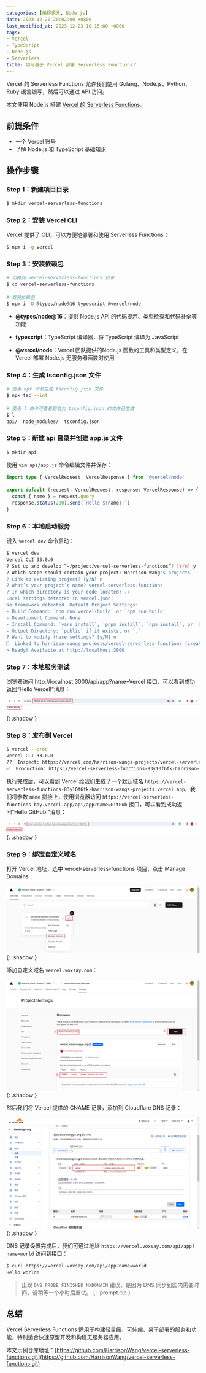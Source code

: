 ```yaml
---
categories: [编程语言, Node.js]
date: 2023-12-20 20:02:00 +0800
last_modified_at: 2023-12-23 10:15:00 +0800
tags:
- Vercel
- TypeScript
- Node.js
- Serverless
title: 如何基于 Vercel 部署 Serverless Functions？
---
```


Vercel 的 Serverless Functions 允许我们使用 Golang、Node.js、Python、Ruby 语言编写，然后可以通过 API 访问。

本文使用 Node.js 搭建 [Vercel 的 Serverless Functions](https://vercel.com/docs/concepts/functions/serverless-functions)。

## 前提条件

- 一个 Vercel 账号
- 了解 Node.js 和 TypeScript 基础知识

## 操作步骤

### Step 1：新建项目目录

```bash
$ mkdir vercel-serverless-functions
```

### Step 2：安装 Vercel CLI

Vercel 提供了 CLI，可以方便地部署和使用 Serverless Functions：

```bash
$ npm i -g vercel
```

### Step 3：安装依赖包

```bash
# 切换到 vercel-serverless-functions 目录
$ cd vercel-serverless-functions

# 安装依赖包
$ npm i -D @types/node@16 typescript @vercel/node
```

- **@types/node@16**：提供 Node.js API 的代码提示、类型检查和代码补全等功能

- **typescript**：TypeScript 编译器，将 TypeScript 编译为 JavaScript

- **@vercel/node**：Vercel 团队提供的Node.js 函数的工具和类型定义，在 Vercel 部署 Node.js 无服务器函数时使用

### Step 4：生成 tsconfig.json 文件

```bash
# 使用 npx 命令生成 tsconfig.json 文件
$ npx tsc --int

# 使用 l 命令可查看到名为 tsconfig.json 的文件已生成
$ l
api/  node_modules/  tsconfig.json
```

### Step 5：新建 api 目录并创建 app.js 文件

```bash
$ mkdir api
```

使用 `vim api/app.js` 命令编辑文件并保存：

```ts
import type { VercelRequest, VercelResponse } from '@vercel/node'

export default (request: VercelRequest, response: VercelResponse) => {
  const { name } = request.query
  response.status(200).send(`Hello ${name}!`)
}
```

### Step 6：本地启动服务

键入 `vercel dev` 命令启动：

```bash
$ vercel dev
Vercel CLI 33.0.0
? Set up and develop “~/project/vercel-serverless-functions”? [Y/n] y
? Which scope should contain your project? Harrison Wang's projects
? Link to existing project? [y/N] n
? What’s your project’s name? vercel-serverless-functions
? In which directory is your code located? ./
Local settings detected in vercel.json:
No framework detected. Default Project Settings:
- Build Command: `npm run vercel-build` or `npm run build`
- Development Command: None
- Install Command: `yarn install`, `pnpm install`, `npm install`, or `bun install`
- Output Directory: `public` if it exists, or `.`
? Want to modify these settings? [y/N] n
🔗  Linked to harrison-wangs-projects/vercel-serverless-functions (created .vercel)
> Ready! Available at http://localhost:3000
```

### Step 7：本地服务测试

浏览器访问 http://localhost:3000/api/app?name=Vercel 接口，可以看到成功返回“Hello Vercel!”消息：

![image-20231220125423697](/img/image-20231220125423697.webp){: .shadow }

### Step 8：发布到 Vercel

```bash
$ vercel --prod
Vercel CLI 33.0.0
??  Inspect: https://vercel.com/harrison-wangs-projects/vercel-serverless-functions/4WR38JWoD5pC8UDQ2B8LmRhiueWx [1s]
✅  Production: https://vercel-serverless-functions-83y10f6fk-harrison-wangs-projects.vercel.app [1s]
```

执行完成后，可以看到 Vercel 给我们生成了一个默认域名 `https://vercel-serverless-functions-83y10f6fk-harrison-wangs-projects.vercel.app`，我们将参数 `name` 拼接上，使用浏览器访问 `https://vercel-serverless-functions-bay.vercel.app/api/app?name=GitHub` 接口，可以看到成功返回“Hello GitHub!”消息：

![image-20231220130920834](/img/image-20231220130920834.webp){: .shadow }

### Step 9：绑定自定义域名

打开 Vercel 地址，选中 vercel-serverless-functions 项目，点击 Manage Domains：

![image-20231220140131095](/img/image-20231220140131095.webp){: .shadow }

添加自定义域名 `vercel.voxsay.com`：

![image-20231220140318881](/img/image-20231220140318881.webp){: .shadow }

然后我们将 Vercel 提供的 CNAME 记录，添加到 Cloudflare DNS 记录：

![image-20231220140533989](/img/image-20231220140533989.webp){: .shadow }

DNS 记录设置完成后，我们可通过地址 `https://vercel.voxsay.com/api/app?name=world` 访问到接口：

```bash
$ curl https://vercel.voxsay.com/api/app?name=world
Hello world!
```

> 出现 `DNS_PROBE_FINISHED_NXDOMAIN` 错误，是因为 DNS 同步到国内需要时间，请稍等一个小时后重试。
{: .prompt-tip }

## 总结

Vercel Serverless Functions 适用于构建轻量级、可伸缩、易于部署的服务和功能，特别适合快速原型开发和构建无服务器应用。

本文示例仓库地址：[https://github.com/HarrisonWang/vercel-serverless-functions.git](https://github.com/HarrisonWang/vercel-serverless-functions.git)
